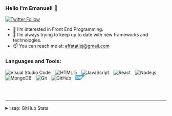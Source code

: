 ### Hello I'm Emanuel! 👋 

[![Twitter Follow](https://img.shields.io/twitter/follow/emanuelaffatati?color=1DA1F2&logo=twitter&style=for-the-badge)](https://twitter.com/intent/follow?original_referer=https%3A%2F%2Fgithub.com%2Femanuelaffatati&screen_name=emanuelaffatati)

- 👀 I’m interested in Front End Programming.
- 🌱 I’m always trying to keep up to date with new frameworks and technologies.
- 📫 You can reach me at: affatatiej@gmail.com


### Languages and Tools:

<p align="left">  
  <img alt="Visual Studio Code" width="26px" src="https://cdn.jsdelivr.net/gh/devicons/devicon/icons/vscode/vscode-original.svg" style="padding-right: 10px;" />
  <img alt="HTML 5" width="26px" src="https://cdn.jsdelivr.net/gh/devicons/devicon/icons/html5/html5-original.svg" style="padding-right: 10px;" />
  <img alt="JavaScript" width="26px" src="https://cdn.jsdelivr.net/gh/devicons/devicon/icons/javascript/javascript-original.svg" style="padding-right: 10px;" />
  <img alt="React" width="26px" src="https://cdn.jsdelivr.net/gh/devicons/devicon/icons/react/react-original.svg" style="padding-right: 10px;" />
  <img alt="Node.js" width="26px" src="https://cdn.jsdelivr.net/gh/devicons/devicon/icons/nodejs/nodejs-original.svg" style="padding-right: 10px;" />
  <img alt="MongoDB" width="26px" src="https://cdn.jsdelivr.net/gh/devicons/devicon/icons/mongodb/mongodb-original.svg" style="padding-right: 10px;" />
  <img alt="Git" width="26px" src="https://cdn.jsdelivr.net/gh/devicons/devicon/icons/git/git-original.svg" style="padding-right: 10px;" />
  <img alt="GitHub" width="26px" src="https://user-images.githubusercontent.com/3369400/139448065-39a229ba-4b06-434b-bc67-616e2ed80c8f.png" style="padding-right: 10px;" />
  <img alt="SAP" width="30px" src="https://raw.githubusercontent.com/ema1argentina/ema1argentina/main/SAP_2011_logo.svg" style="padding-right: 10px;" />
</p>

<br />
<br />

---

<details>
  <summary>:zap: GitHub Stats</summary>

  ![Emanuel's GitHub stats](https://github-readme-stats.vercel.app/api?username=ema1argentina&theme=cobalt&show_icons=true)

</details>
